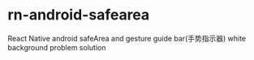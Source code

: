 # rn-android-safearea
React Native android safeArea and gesture guide bar(手势指示器) white background problem solution
